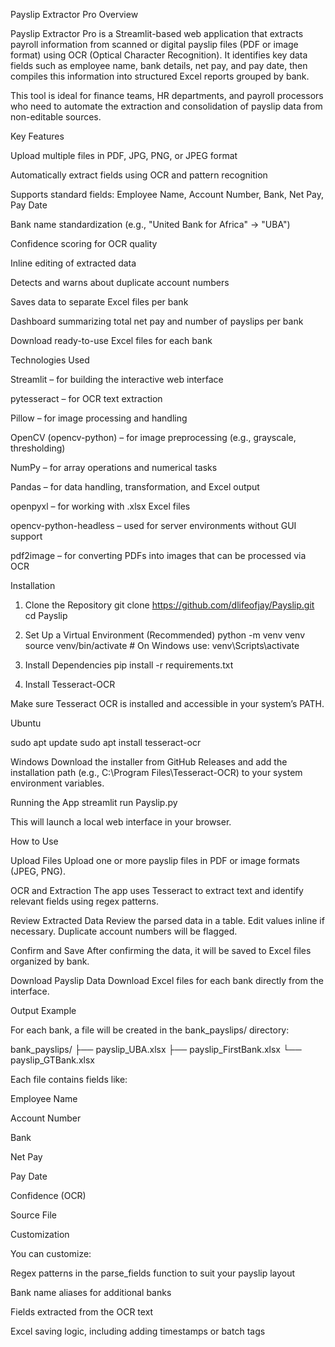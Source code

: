 Payslip Extractor Pro
Overview

Payslip Extractor Pro is a Streamlit-based web application that extracts payroll information from scanned or digital payslip files (PDF or image format) using OCR (Optical Character Recognition). It identifies key data fields such as employee name, bank details, net pay, and pay date, then compiles this information into structured Excel reports grouped by bank.

This tool is ideal for finance teams, HR departments, and payroll processors who need to automate the extraction and consolidation of payslip data from non-editable sources.

Key Features

Upload multiple files in PDF, JPG, PNG, or JPEG format

Automatically extract fields using OCR and pattern recognition

Supports standard fields: Employee Name, Account Number, Bank, Net Pay, Pay Date

Bank name standardization (e.g., "United Bank for Africa" → "UBA")

Confidence scoring for OCR quality

Inline editing of extracted data

Detects and warns about duplicate account numbers

Saves data to separate Excel files per bank

Dashboard summarizing total net pay and number of payslips per bank

Download ready-to-use Excel files for each bank

Technologies Used

Streamlit – for building the interactive web interface

pytesseract – for OCR text extraction

Pillow – for image processing and handling

OpenCV (opencv-python) – for image preprocessing (e.g., grayscale, thresholding)

NumPy – for array operations and numerical tasks

Pandas – for data handling, transformation, and Excel output

openpyxl – for working with .xlsx Excel files

opencv-python-headless – used for server environments without GUI support

pdf2image – for converting PDFs into images that can be processed via OCR

Installation
1. Clone the Repository
git clone https://github.com/dlifeofjay/Payslip.git
cd Payslip

2. Set Up a Virtual Environment (Recommended)
python -m venv venv
source venv/bin/activate    # On Windows use: venv\Scripts\activate

3. Install Dependencies
pip install -r requirements.txt

4. Install Tesseract-OCR

Make sure Tesseract OCR
 is installed and accessible in your system’s PATH.

Ubuntu

sudo apt update
sudo apt install tesseract-ocr


Windows
Download the installer from GitHub Releases
 and add the installation path (e.g., C:\Program Files\Tesseract-OCR) to your system environment variables.

Running the App
streamlit run Payslip.py


This will launch a local web interface in your browser.

How to Use

Upload Files
Upload one or more payslip files in PDF or image formats (JPEG, PNG).

OCR and Extraction
The app uses Tesseract to extract text and identify relevant fields using regex patterns.

Review Extracted Data
Review the parsed data in a table. Edit values inline if necessary. Duplicate account numbers will be flagged.

Confirm and Save
After confirming the data, it will be saved to Excel files organized by bank.

Download Payslip Data
Download Excel files for each bank directly from the interface.

Output Example

For each bank, a file will be created in the bank_payslips/ directory:

bank_payslips/
├── payslip_UBA.xlsx
├── payslip_FirstBank.xlsx
└── payslip_GTBank.xlsx


Each file contains fields like:

Employee Name

Account Number

Bank

Net Pay

Pay Date

Confidence (OCR)

Source File

Customization

You can customize:

Regex patterns in the parse_fields function to suit your payslip layout

Bank name aliases for additional banks

Fields extracted from the OCR text

Excel saving logic, including adding timestamps or batch tags

